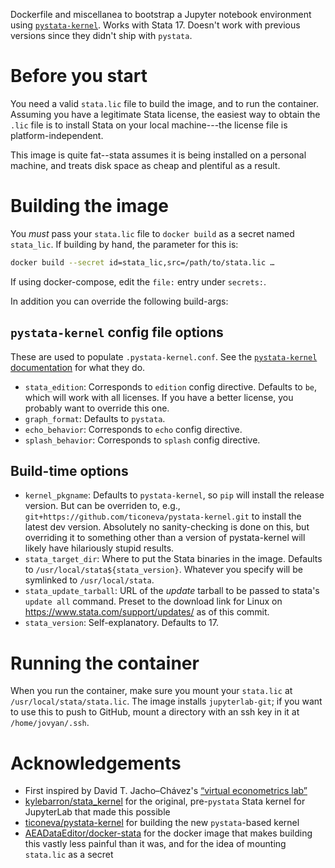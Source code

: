 Dockerfile and miscellanea to bootstrap a Jupyter notebook environment using [`pystata-kernel`][1]. Works with Stata 17. Doesn't work with previous versions since they didn't ship with `pystata`.

[1]: https://github.com/ticoneva/pystata-kernel

# Before you start

You need a valid `stata.lic` file to build the image, and to run the container. Assuming you have a legitimate Stata license, the easiest way to obtain the `.lic` file is to install Stata on your local machine---the license file is platform-independent.

This image is quite fat--stata assumes it is being installed on a personal machine, and treats disk space as cheap and plentiful as a result. 

# Building the image

You _must_ pass your `stata.lic` file to `docker build` as a secret named `stata_lic`. If building by hand, the parameter for this is:

```bash
docker build --secret id=stata_lic,src=/path/to/stata.lic …
```

If using docker-compose, edit the `file:` entry under `secrets:`.

In addition you can override the following build-args:

## `pystata-kernel` config file options

These are used to populate `.pystata-kernel.conf`. See the [`pystata-kernel` documentation][psk-conf] for what they do.

- `stata_edition`: Corresponds to `edition` config directive. Defaults to `be`, which will work with all licenses. If you have a better license, you probably want to override this one.
- `graph_format`: Defaults to `pystata`.
- `echo_behavior`: Corresponds to `echo` config directive.
- `splash_behavior`: Corresponds to `splash` config directive.

[psk-conf]: https://github.com/ticoneva/pystata-kernel#configuration

## Build-time options

- `kernel_pkgname`: Defaults to `pystata-kernel`, so `pip` will install the release version. But can be overriden to, e.g., `git+https://github.com/ticoneva/pystata-kernel.git` to install the latest dev version. Absolutely no sanity-checking is done on this, but overriding it to something other than a version of pystata-kernel will likely have hilariously stupid results.
- `stata_target_dir`: Where to put the Stata binaries in the image. Defaults to `/usr/local/stata${stata_version}`. Whatever you specify will be symlinked to `/usr/local/stata`.
- `stata_update_tarball`: URL of the _update_ tarball to be passed to stata's `update all` command. Preset to the download link for Linux on  https://www.stata.com/support/updates/ as of this commit.
- `stata_version`: Self-explanatory. Defaults to 17.

# Running the container

When you run the container, make sure you mount your `stata.lic` at `/usr/local/stata/stata.lic`. The image installs `jupyterlab-git`; if you want to use this to push to GitHub, mount a directory with an ssh key in it at `/home/jovyan/.ssh`.

# Acknowledgements

- First inspired by David T. Jacho–Chávez's [“virtual econometrics lab”][vel]
- [kylebarron/stata_kernel][s_k] for the original, pre-`pystata` Stata kernel for JupyterLab that made this possible
- [ticoneva/pystata-kernel][psk] for building the new `pystata`-based kernel
- [AEADataEditor/docker-stata][aea] for the docker image that makes building this vastly less painful than it was, and for the idea of mounting `stata.lic` as a secret

[vel]: https://docs-jupyter.davidjachochavez.org/
[s_k]: https://github.com/kylebarron/stata_kernel/
[psk]: https://github.com/ticoneva/pystata-kernel/
[aea]: https://github.com/AEADataEditor/docker-stata
